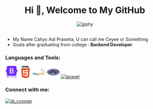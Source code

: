 <h1 align="center">Hi 👋, Welcome to My GitHub</h1>
<div align="center">
  <img src="https://github.com/ryuuunothuman/ryuuunothuman/assets/113505800/75ca4ef2-fab6-4714-9223-7740f87e2a69" alt="giphy">
</div>
<br>

- My Name Cahyo Adi Prasetia, U can call me Ceyee or Something
- Goals after graduating from college : **Backend Developer**

<h3 align="left">Languages and Tools:</h3>
<p align="left"> <a href="https://getbootstrap.com" target="_blank" rel="noreferrer"> <img src="https://raw.githubusercontent.com/devicons/devicon/master/icons/bootstrap/bootstrap-plain-wordmark.svg" alt="bootstrap" width="40" height="40"/></a> <a href="https://www.w3.org/html/" target="_blank" rel="noreferrer"> <img src="https://raw.githubusercontent.com/devicons/devicon/master/icons/html5/html5-original-wordmark.svg" alt="html5" width="40" height="40"/></a> <a href="https://www.mysql.com/" target="_blank" rel="noreferrer"> <img src="https://raw.githubusercontent.com/devicons/devicon/master/icons/mysql/mysql-original-wordmark.svg" alt="mysql" width="40" height="40"/></a> 
<a href="https://www.php.net" target="_blank" rel="noreferrer"> <img src="https://raw.githubusercontent.com/devicons/devicon/master/icons/php/php-original.svg" alt="php" width="40" height="40"/></a>
<a href="https://laravel.com" target="_blank" rel="noreferrer"> <img src="https://laravel.com/img/logomark.min.svg" alt="laravel" width="40" height="40"/></a>
<br>
<h3 align="left">Connect with me:</h3>
<p align="left">
<a href="https://www.instagram.com/_cyooap/" target="blank"><img align="center" src="https://raw.githubusercontent.com/rahuldkjain/github-profile-readme-generator/master/src/images/icons/Social/instagram.svg" alt="@_cyooap" height="30" width="40" /></a>
</p>

